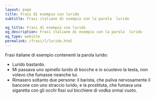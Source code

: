 ```yaml
---
layout: page
title: Frasi di esempio con lurido 
subtitle: Frasi italiane di esempio con la parola  lurido

og_title: Frasi di esempio con lurido 
og_description: Frasi italiane di esempio con la parola  lurido
og_type: website
permalink: /frasi/l/lurido.html
---
```


Frasi italiane di esempio contenenti la parola lurido:


- Lurido bastardo.
- Mi passava uno spinello lurido di bocche e io scuotevo la testa, non volevo che fumasse neanche lui.
- Rimasero soltanto due persone: il barista, che puliva nervosamente il bancone con uno straccio lurido, e la prostituta, che fumava una sigaretta con gli occhi fissi sul bicchiere di vodka ormai vuoto.
